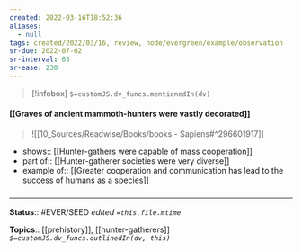 ```yaml
---
created: 2022-03-16T18:52:36 
aliases:
  - null
tags: created/2022/03/16, review, node/evergreen/example/observation
sr-due: 2022-07-02
sr-interval: 63
sr-ease: 230
---
```

> [!infobox]
`$=customJS.dv_funcs.mentionedIn(dv)`

#### [[Graves of ancient mammoth-hunters were vastly decorated]] 

> ![[10_Sources/Readwise/Books/books - Sapiens#^296601917]]

- shows:: [[Hunter-gathers were capable of mass cooperation]]
- part of:: [[Hunter-gatherer societies were very diverse]]
- example of:: [[Greater cooperation and communication has lead to the success of humans as a species]]

### <hr class="footnote"/>

**Status**:: #EVER/SEED 
*edited `=this.file.mtime`*

**Topics**:: [[prehistory]], [[hunter-gatherers]]
*`$=customJS.dv_funcs.outlinedIn(dv, this)`*
